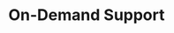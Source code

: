 ---sort_key: 23layout: "sku"id: on-demand-support-incidenttitle: "On-Demand Support"heading: "On-Demand Support"sub-title: "Purchase a single incident of support for system and network configuration issues, including mixed-platform integration support and assistance with command-line interface tools."category: "Sales On-Demand Support"category_description: "Technical support at on-demand rates."keywords: ""features: - feature: "Includes:" - feature: "Professional support for a single request. " - feature: "Free call out within service area."price: "179"unit: "incident"australia_only: ""---